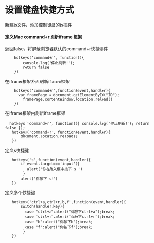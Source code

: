 
# 设置键盘快捷方式

新建js文件，添加控制键盘的js插件

#### 定义Mac command+r 刷新iframe 框架
 返回false，将屏蔽浏览器默认的command+r快捷事件  

        hotkeys('command+r', function(){
            console.log('停止刷新!');
            return false
        }) 

在iframe框架外面刷新iframe框架   
               
        hotkeys('command+r',function(event,handler){
          var framePage = document.getElementById("ID");
            framePage.contentWindow.location.reload() 
        })  

在iframe框架内刷新iframe框架  

      hotkeys('command+r', function(){ console.log('停止刷新!'); return false });
       hotkeys('command+r', function(event,handler){
           document.location.reload() 
       })    

定义s快捷键    

       hotkeys('s',function(event,handler){
           if(event.target==='input'){
              alert('你在输入框中按下 s!')
            }
           alert('你按下 s!')
       })

定义多个快捷键   

       hotkeys('ctrl+a,ctrl+r,b,f',function(event,handler){
           switch(handler.key){
             case "ctrl+a":alert("你按下ctrl+a");break;
             case "ctrl+r":alert("你按下ctrl+r");break;
             case "b":alert("你按下b");break;
             case "f":alert("你按下f");break;
            }
       })



